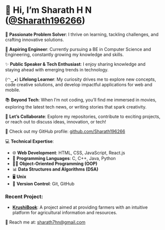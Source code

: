 # 👋 Hi, I’m **Sharath H N** ([@Sharath196266](https://github.com/Sharath196266))  

👀 **Passionate Problem Solver**: I thrive on learning, tackling challenges, and crafting innovative solutions.  

🌱 **Aspiring Engineer**: Currently pursuing a BE in Computer Science and Engineering, constantly growing my knowledge and skills.  

✨ **Public Speaker & Tech Enthusiast**: I enjoy sharing knowledge and staying ahead with emerging trends in technology.  

(⁠◠⁠‿⁠◕⁠) **Lifelong Learner**: My curiosity drives me to explore new concepts, code creative solutions, and develop impactful applications for web and mobile.  

📚 **Beyond Tech**: When I’m not coding, you’ll find me immersed in movies, exploring the latest tech news, or writing stories that spark creativity.  

🚀 **Let’s Collaborate**: Explore my repositories, contribute to exciting projects, or reach out to discuss ideas, innovation, or tech!  

🔗 Check out my GitHub profile: [github.com/Sharath196266](https://github.com/Sharath196266)  

💻 **Technical Expertise**:  
- 🌐 **Web Development**: HTML, CSS, JavaScript, React.js  
- 💾 **Programming Languages**: C, C++, Java, Python  
- 🧑‍💻 **Object-Oriented Programming (OOP)**  
- 📊 **Data Structures and Algorithms (DSA)**  
- 🖥️ **Unix**  
- 🔄 **Version Control**: Git, GitHub  

### Recent Project:  
- **[KrushiBook](https://Sharath196266.github.io/KrushiBook)**: A project aimed at providing farmers with an intuitive platform for agricultural information and resources.  

📧 Reach me at: [sharath7hn@gmail.com](mailto:sharath7hn@gmail.com)
